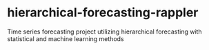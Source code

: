 # hierarchical-forecasting-rappler
Time series forecasting project utilizing hierarchical forecasting with statistical and machine learning methods
